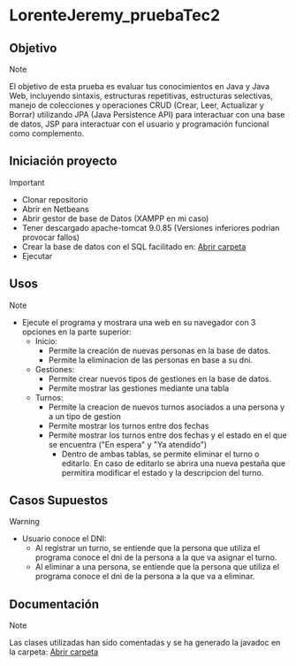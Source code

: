 # LorenteJeremy_pruebaTec2

 ## Objetivo
> [!NOTE]
> El objetivo de esta prueba es evaluar tus conocimientos en Java y Java Web, incluyendo sintaxis, estructuras repetitivas, estructuras selectivas, manejo de colecciones y operaciones CRUD (Crear, Leer, Actualizar y Borrar) utilizando JPA (Java Persistence API)  para interactuar con una base de datos, JSP para interactuar con el usuario y programación funcional como complemento.


## Iniciación proyecto
> [!IMPORTANT]
> - Clonar repositorio
> - Abrir en Netbeans
> - Abrir gestor de base de Datos (XAMPP en mi caso)
> - Tener descargado apache-tomcat 9.0.85 (Versiones inferiores podrian provocar fallos)
> - Crear la base de datos con el SQL facilitado en: [Abrir carpeta](https://github.com/jeremy-lorente/LorenteJeremy_pruebatec2/tree/main/src/main/java/sql)
> - Ejecutar 

## Usos
> [!NOTE]
> - Ejecute el programa y mostrara una web en su navegador con 3 opciones en la parte superior:
>    - Inicio:
>      - Permite la creación de nuevas personas en la base de datos.
>      - Permite la eliminacion de las personas en base a su dni.  
>    - Gestiones:
>      - Permite crear nuevos tipos de gestiones en la base de datos.
>      - Permite mostrar las gestiones mediante una tabla
>    - Turnos:
>      - Permite la creacion de nuevos turnos asociados a una persona y a un tipo de gestion
>      - Permite mostrar los turnos entre dos fechas
>      - Permite mostrar los turnos entre dos fechas y el estado en el que se encuentra ("En espera" y "Ya atendido")
>          - Dentro de ambas tablas, se permite eliminar el turno o editarlo. En caso de editarlo se abrira una nueva pestaña que permitira modificar el estado y la descripcion del turno.

## Casos Supuestos
> [!WARNING]
> - Usuario conoce el DNI:
>   - Al registrar un turno, se entiende que la persona que utiliza el programa conoce el dni de la persona a la que va asignar el turno.
>   - Al eliminar a una persona, se entiende que la persona que utiliza el programa conoce el dni de la persona a la que va a eliminar.
## Documentación 
> [!NOTE]
> Las clases utilizadas han sido comentadas y se ha generado la javadoc en la carpeta: 
> [Abrir carpeta](https://github.com/jeremy-lorente/LorenteJeremy_pruebatec2/tree/main/target/site/apidocs)


